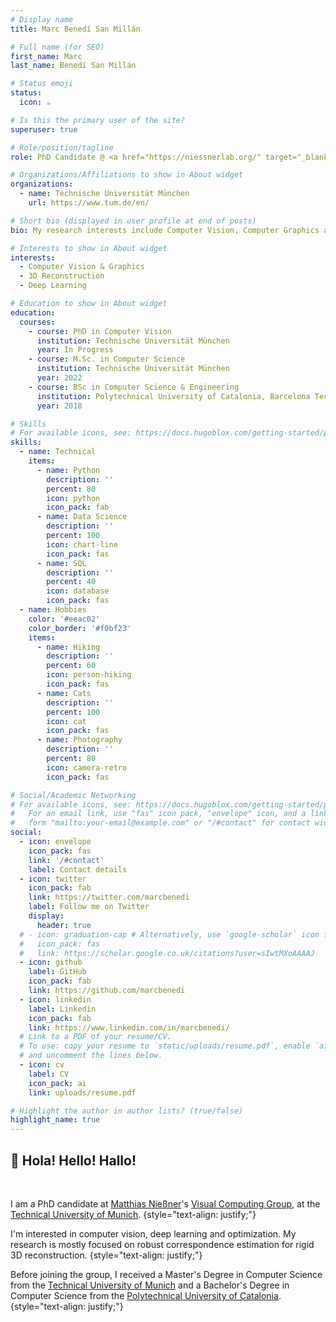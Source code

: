 ```yaml
---
# Display name
title: Marc Benedí San Millán

# Full name (for SEO)
first_name: Marc
last_name: Benedí San Millán

# Status emoji
status:
  icon: ☕

# Is this the primary user of the site?
superuser: true

# Role/position/tagline
role: PhD Candidate @ <a href="https://niessnerlab.org/" target="_blank">Visual Computing Group</a>

# Organizations/Affiliations to show in About widget
organizations:
  - name: Technische Universität München
    url: https://www.tum.de/en/

# Short bio (displayed in user profile at end of posts)
bio: My research interests include Computer Vision, Computer Graphics and Deep Learning.

# Interests to show in About widget
interests:
  - Computer Vision & Graphics
  - 3D Reconstruction
  - Deep Learning

# Education to show in About widget
education:
  courses:
    - course: PhD in Computer Vision
      institution: Technische Universität München
      year: In Progress
    - course: M.Sc. in Computer Science
      institution: Technische Universität München
      year: 2022
    - course: BSc in Computer Science & Engineering
      institution: Polytechnical University of Catalonia, Barcelona Tech
      year: 2018

# Skills
# For available icons, see: https://docs.hugoblox.com/getting-started/page-builder/#icons
skills:
  - name: Technical
    items:
      - name: Python
        description: ''
        percent: 80
        icon: python
        icon_pack: fab
      - name: Data Science
        description: ''
        percent: 100
        icon: chart-line
        icon_pack: fas
      - name: SQL
        description: ''
        percent: 40
        icon: database
        icon_pack: fas
  - name: Hobbies
    color: '#eeac02'
    color_border: '#f0bf23'
    items:
      - name: Hiking
        description: ''
        percent: 60
        icon: person-hiking
        icon_pack: fas
      - name: Cats
        description: ''
        percent: 100
        icon: cat
        icon_pack: fas
      - name: Photography
        description: ''
        percent: 80
        icon: camera-retro
        icon_pack: fas

# Social/Academic Networking
# For available icons, see: https://docs.hugoblox.com/getting-started/page-builder/#icons
#   For an email link, use "fas" icon pack, "envelope" icon, and a link in the
#   form "mailto:your-email@example.com" or "/#contact" for contact widget.
social:
  - icon: envelope
    icon_pack: fas
    link: '/#contact'
    label: Contact details
  - icon: twitter
    icon_pack: fab
    link: https://twitter.com/marcbenedi
    label: Follow me on Twitter
    display:
      header: true
  # - icon: graduation-cap # Alternatively, use `google-scholar` icon from `ai` icon pack
  #   icon_pack: fas
  #   link: https://scholar.google.co.uk/citations?user=sIwtMXoAAAAJ
  - icon: github
    label: GitHub
    icon_pack: fab
    link: https://github.com/marcbenedi
  - icon: linkedin
    label: Linkedin
    icon_pack: fab
    link: https://www.linkedin.com/in/marcbenedi/
  # Link to a PDF of your resume/CV.
  # To use: copy your resume to `static/uploads/resume.pdf`, enable `ai` icons in `params.yaml`,
  # and uncomment the lines below.
  - icon: cv
    label: CV
    icon_pack: ai
    link: uploads/resume.pdf

# Highlight the author in author lists? (true/false)
highlight_name: true
---
```


<!-- Alice Wu is a professor of artificial intelligence at the Stanford AI Lab. Her research interests include distributed robotics, mobile computing and programmable matter. She leads the Robotic Neurobiology group, which develops self-reconfiguring robots, systems of self-organizing robots, and mobile sensor networks. -->
<!-- {style="text-align: justify;"} -->

## 👋 Hola! Hello! Hallo!
<!-- {style="text-align: justify;"} -->
</br>

I am a PhD candidate at [Matthias Nießner](http://niessnerlab.org/members/matthias_niessner/profile.html)'s [Visual Computing Group](http://niessnerlab.org/team.html), at the [Technical University of Munich](https://www.tum.de/). 
{style="text-align: justify;"}

I'm interested in computer vision, deep learning and optimization. My research is mostly focused on robust correspondence estimation for rigid 3D reconstruction.
{style="text-align: justify;"}

Before joining the group, I received a Master's Degree in Computer Science from the [Technical University of Munich](https://www.tum.de/) and a Bachelor's Degree in Computer Science from the [Polytechnical University of Catalonia](https://www.tum.de/).
{style="text-align: justify;"}

